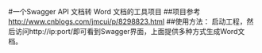 #一个Swagger API 文档转 Word 文档的工具项目
##项目参考 
http://www.cnblogs.com/jmcui/p/8298823.html
##使用方法：
启动工程，然后访问http://ip:port/即可看到Swagger界面，上面提供多种方式生成Word文档。
